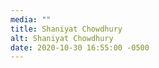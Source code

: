 ```yaml
---
media: ""
title: Shaniyat Chowdhury
alt: Shaniyat Chowdhury
date: 2020-10-30 16:55:00 -0500
---
```


